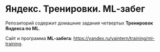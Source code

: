 # Яндекс. Тренировки. ML‑забег

Репозиторий содержит домашние задания четвертых **Тренировок Яндекса по ML**.

Сайт и программа **ML‑забега**: https://yandex.ru/yaintern/training/ml-training.
